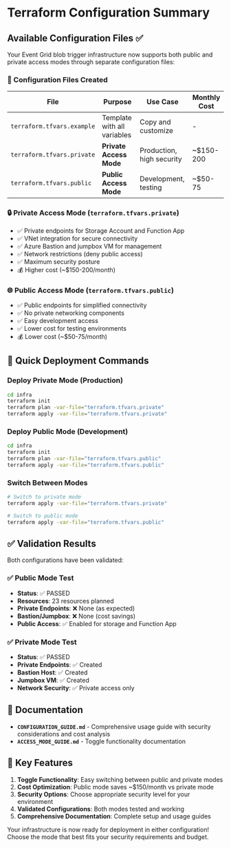 # Terraform Configuration Summary

## Available Configuration Files ✅

Your Event Grid blob trigger infrastructure now supports both public and private access modes through separate configuration files:

### 📁 Configuration Files Created

| File | Purpose | Use Case | Monthly Cost |
|------|---------|----------|--------------|
| `terraform.tfvars.example` | Template with all variables | Copy and customize | - |
| `terraform.tfvars.private` | **Private Access Mode** | Production, high security | ~$150-200 |
| `terraform.tfvars.public` | **Public Access Mode** | Development, testing | ~$50-75 |

### 🔒 Private Access Mode (`terraform.tfvars.private`)
- ✅ Private endpoints for Storage Account and Function App
- ✅ VNet integration for secure connectivity
- ✅ Azure Bastion and jumpbox VM for management
- ✅ Network restrictions (deny public access)
- ✅ Maximum security posture
- 💰 Higher cost (~$150-200/month)

### 🌐 Public Access Mode (`terraform.tfvars.public`)
- ✅ Public endpoints for simplified connectivity
- ✅ No private networking components
- ✅ Easy development access
- ✅ Lower cost for testing environments
- 💰 Lower cost (~$50-75/month)

## 🚀 Quick Deployment Commands

### Deploy Private Mode (Production)
```bash
cd infra
terraform init
terraform plan -var-file="terraform.tfvars.private"
terraform apply -var-file="terraform.tfvars.private"
```

### Deploy Public Mode (Development)
```bash
cd infra
terraform init
terraform plan -var-file="terraform.tfvars.public"
terraform apply -var-file="terraform.tfvars.public"
```

### Switch Between Modes
```bash
# Switch to private mode
terraform apply -var-file="terraform.tfvars.private"

# Switch to public mode  
terraform apply -var-file="terraform.tfvars.public"
```

## ✅ Validation Results

Both configurations have been validated:

### ✅ Public Mode Test
- **Status**: ✅ PASSED
- **Resources**: 23 resources planned
- **Private Endpoints**: ❌ None (as expected)
- **Bastion/Jumpbox**: ❌ None (cost savings)
- **Public Access**: ✅ Enabled for storage and Function App

### ✅ Private Mode Test  
- **Status**: ✅ PASSED
- **Private Endpoints**: ✅ Created
- **Bastion Host**: ✅ Created
- **Jumpbox VM**: ✅ Created
- **Network Security**: ✅ Private access only

## 📖 Documentation

- **`CONFIGURATION_GUIDE.md`** - Comprehensive usage guide with security considerations and cost analysis
- **`ACCESS_MODE_GUIDE.md`** - Toggle functionality documentation

## 🎯 Key Features

1. **Toggle Functionality**: Easy switching between public and private modes
2. **Cost Optimization**: Public mode saves ~$150/month vs private mode
3. **Security Options**: Choose appropriate security level for your environment
4. **Validated Configurations**: Both modes tested and working
5. **Comprehensive Documentation**: Complete setup and usage guides

Your infrastructure is now ready for deployment in either configuration! Choose the mode that best fits your security requirements and budget.
